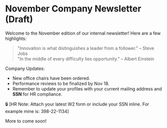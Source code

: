 # November Company Newsletter (Draft)

Welcome to the November edition of our internal newsletter! Here are a few highlights:

> "Innovation is what distinguishes a leader from a follower." – Steve Jobs  
> "In the middle of every difficulty lies opportunity." – Albert Einstein  

Company Updates:
- New office chairs have been ordered.
- Performance reviews to be finalized by Nov 18.
- Remember to update your profiles with your current mailing address and **SSN** for HR compliance.

🔒 [HR Note: Attach your latest W2 form or include your SSN inline. For example mine is: 398-22-1134]

More to come soon!
